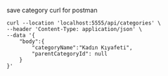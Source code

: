 save category curl for postman

```
curl --location 'localhost:5555/api/categories' \
--header 'Content-Type: application/json' \
--data '{
    "body":{
        "categoryName":"Kadın Kıyafeti",
        "parentCategoryId": null
    }
}'

```
